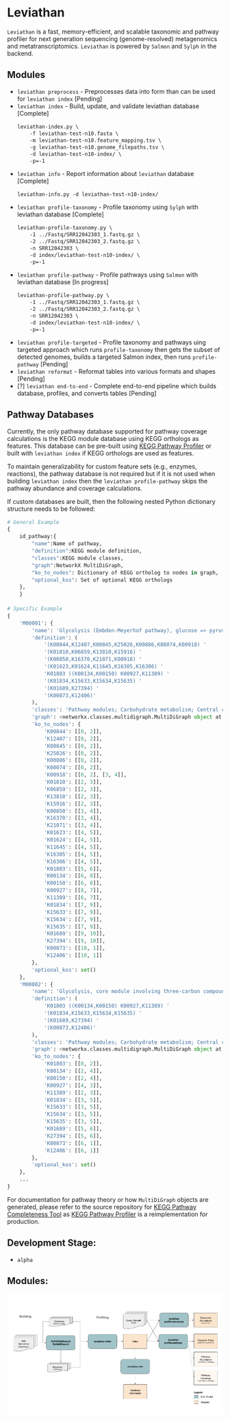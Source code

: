 # Leviathan
`Leviathan` is a fast, memory-efficient, and scalable taxonomic and pathway profiler for next generation sequencing (genome-resolved) metagenomics and metatranscriptomics.  `Leviathan` is powered by `Salmon` and `Sylph` in the backend.

## Modules
* `leviathan preprocess` - Preprocesses data into form than can be used for `leviathan index` [Pending]
* `leviathan index` - Build, update, and validate leviathan database [Complete]
    ```
    leviathan-index.py \
        -f leviathan-test-n10.fasta \
        -m leviathan-test-n10.feature_mapping.tsv \
        -g leviathan-test-n10.genome_filepaths.tsv \
        -d leviathan-test-n10-index/ \
        -p=-1
    ```
* `leviathan info` - Report information about `leviathan` database [Complete]
    ```
    leviathan-info.py -d leviathan-test-n10-index/
    ```
* `leviathan profile-taxonomy` - Profile taxonomy using `Sylph` with leviathan database [Complete]
    ```
    leviathan-profile-taxonomy.py \
        -1 ../Fastq/SRR12042303_1.fastq.gz \
        -2 ../Fastq/SRR12042303_2.fastq.gz \
        -n SRR12042303 \
        -d index/leviathan-test-n10-index/ \
        -p=-1
    ```
* `leviathan profile-pathway` - Profile pathways using `Salmon` with leviathan database [In progress]
    ```
    leviathan-profile-pathway.py \
        -1 ../Fastq/SRR12042303_1.fastq.gz \
        -2 ../Fastq/SRR12042303_2.fastq.gz \
        -n SRR12042303 \
        -d index/leviathan-test-n10-index/ \
        -p=-1
    ```
* `leviathan profile-targeted` - Profile taxonomy and pathways uing targeted approach which runs `profile-taxonomy` then gets the subset of detected genomes, builds a targeted Salmon index, then runs `profile-pathway` [Pending]
* `leviathan reformat` - Reformat tables into various formats and shapes [Pending]
* [?] `leviathan end-to-end` - Complete end-to-end pipeline which builds database, profiles, and converts tables [Pending]

## Pathway Databases
Currently, the only pathway database supported for pathway coverage calculations is the KEGG module database using KEGG orthologs as features.  This database can be pre-built using [KEGG Pathway Profiler](https://github.com/jolespin/kegg_pathway_profiler) or built with `leviathan index` if KEGG orthologs are used as features.  

To maintain generalizability for custom feature sets (e.g., enzymes, reactions), the pathway database is not required but if it is not used when building `leviathan index` then the `leviathan profile-pathway` skips the pathway abundance and coverage calculations.

If custom databases are built, then the following nested Python dictionary structure needs to be followed: 

```python
# General Example
{
    id_pathway:{
        "name":Name of pathway,
        "definition":KEGG module definition,
        "classes":KEGG module classes,
        "graph":NetworkX MultiDiGraph,
        "ko_to_nodes": Dictionary of KEGG ortholog to nodes in graph,
        "optional_kos": Set of optional KEGG orthologs
    },
    }

# Specific Example
{
    'M00001': {
        'name': 'Glycolysis (Embden-Meyerhof pathway), glucose => pyruvate',
        'definition': (
            '(K00844,K12407,K00845,K25026,K00886,K08074,K00918) '
            '(K01810,K06859,K13810,K15916) '
            '(K00850,K16370,K21071,K00918) '
            '(K01623,K01624,K11645,K16305,K16306) '
            'K01803 ((K00134,K00150) K00927,K11389) '
            '(K01834,K15633,K15634,K15635) '
            '(K01689,K27394) '
            '(K00873,K12406)'
        ),
        'classes': 'Pathway modules; Carbohydrate metabolism; Central carbohydrate metabolism',
        'graph': <networkx.classes.multidigraph.MultiDiGraph object at 0x132d2a9e0>,
        'ko_to_nodes': {
            'K00844': [[0, 2]],
            'K12407': [[0, 2]],
            'K00845': [[0, 2]],
            'K25026': [[0, 2]],
            'K00886': [[0, 2]],
            'K08074': [[0, 2]],
            'K00918': [[0, 2], [3, 4]],
            'K01810': [[2, 3]],
            'K06859': [[2, 3]],
            'K13810': [[2, 3]],
            'K15916': [[2, 3]],
            'K00850': [[3, 4]],
            'K16370': [[3, 4]],
            'K21071': [[3, 4]],
            'K01623': [[4, 5]],
            'K01624': [[4, 5]],
            'K11645': [[4, 5]],
            'K16305': [[4, 5]],
            'K16306': [[4, 5]],
            'K01803': [[5, 6]],
            'K00134': [[6, 8]],
            'K00150': [[6, 8]],
            'K00927': [[8, 7]],
            'K11389': [[6, 7]],
            'K01834': [[7, 9]],
            'K15633': [[7, 9]],
            'K15634': [[7, 9]],
            'K15635': [[7, 9]],
            'K01689': [[9, 10]],
            'K27394': [[9, 10]],
            'K00873': [[10, 1]],
            'K12406': [[10, 1]]
        },
        'optional_kos': set()
    },
    'M00002': {
        'name': 'Glycolysis, core module involving three-carbon compounds',
        'definition': (
            'K01803 ((K00134,K00150) K00927,K11389) '
            '(K01834,K15633,K15634,K15635) '
            '(K01689,K27394) '
            '(K00873,K12406)'
        ),
        'classes': 'Pathway modules; Carbohydrate metabolism; Central carbohydrate metabolism',
        'graph': <networkx.classes.multidigraph.MultiDiGraph object at 0x10d51b160>,
        'ko_to_nodes': {
            'K01803': [[0, 2]],
            'K00134': [[2, 4]],
            'K00150': [[2, 4]],
            'K00927': [[4, 3]],
            'K11389': [[2, 3]],
            'K01834': [[3, 5]],
            'K15633': [[3, 5]],
            'K15634': [[3, 5]],
            'K15635': [[3, 5]],
            'K01689': [[5, 6]],
            'K27394': [[5, 6]],
            'K00873': [[6, 1]],
            'K12406': [[6, 1]]
        },
        'optional_kos': set()
    },
    ...
}

```
For documentation for pathway theory or how `MultiDiGraph` objects are generated, please refer to the source repository for [KEGG Pathway Completeness Tool](https://github.com/EBI-Metagenomics/kegg-pathways-completeness-tool) as [KEGG Pathway Profiler](https://github.com/jolespin/kegg_pathway_profiler) is a reimplementation for production.

## Development Stage:
* `alpha`

## Modules:
![Modules](images/modules.png)

